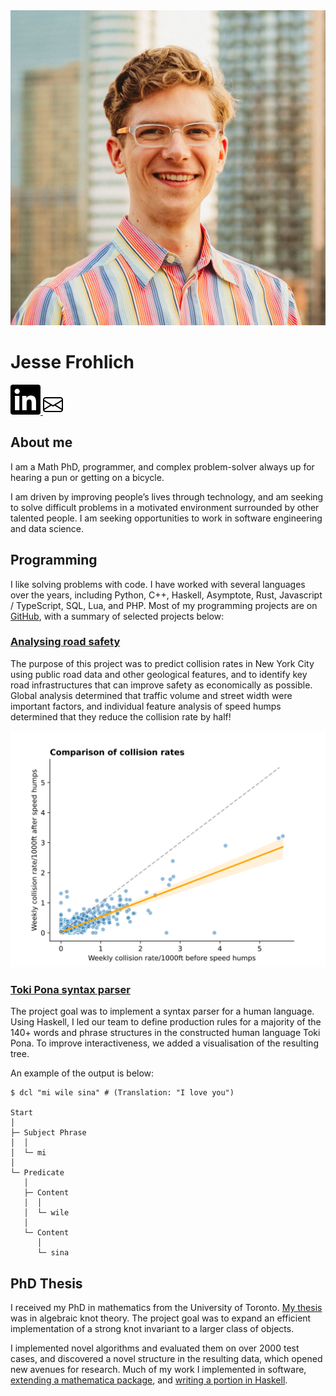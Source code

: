 <script type="text/javascript">
  window.addEventListener("load", (event) => {
    document.getElementById("email").href =
      "mailto:jesse.noreply.frohlich@noreply.gmail.com".replaceAll(
        "noreply.",
        "",
      );
  });
</script>
<img src="profile.jpg" class="profile-picture" />

# Jesse Frohlich

<div class="icons">
  <a
    href="https://www.linkedin.com/in/jesse-frohlich"
    target="_blank"
    rel="noopener noreferrer"
  >
    <img src="/header/images/linkedin.svg" alt="LinkedIn" />
  </a>
  <a href="hidden" id="email" target="_blank" rel="noopener noreferrer">
    <img src="/header/images/envelope.svg" alt="Email" />
  </a>
</div>

## About me

I am a Math PhD, programmer, and complex problem-solver always up for hearing a
pun or getting on a bicycle.

I am driven by improving people’s lives through technology, and am seeking to
solve difficult problems in a motivated environment surrounded by other talented
people. I am seeking opportunities to work in software engineering and data
science.

## Programming

I like solving problems with code. I have worked with several languages over the
years, including Python, C&NoBreak;+&NoBreak;+, Haskell, Asymptote, Rust,
Javascript / TypeScript, SQL, Lua, and PHP. Most of my programming projects are
on [GitHub](https://github.com/phro), with a summary of selected projects below:

### [Analysing road safety](https://www.erdosinstitute.org/project-database/spring-2024/data-science-boot-camp/analysing-road-safety)

The purpose of this project was to predict collision rates in New York City
using public road data and other geological features, and to identify key road
infrastructures that can improve safety as economically as possible. Global
analysis determined that traffic volume and street width were important factors,
and individual feature analysis of speed humps determined that they reduce the
collision rate by half!

![Speed humps analysis](speed_humps.svg)

### [Toki Pona syntax parser](https://github.com/phro/dcl)

The project goal was to implement a syntax parser for a human language. Using
Haskell, I led our team to define production rules for a majority of the 140+
words and phrase structures in the constructed human language Toki Pona. To
improve interactiveness, we added a visualisation of the resulting tree.

An example of the output is below:

```
$ dcl "mi wile sina" # (Translation: "I love you")

Start
│
├─ Subject Phrase
│  │
│  └─ mi
│
└─ Predicate
   │
   ├─ Content
   │  │
   │  └─ wile
   │
   └─ Content
      │
      └─ sina
```

## PhD Thesis

I received my PhD in mathematics from the University of Toronto.
[My thesis](https://github.com/phro/thesis/releases/download/v1.0.0/thesis-electronic-v1_0_0.pdf)
was in algebraic knot theory. The project goal was to expand an efficient
implementation of a strong knot invariant to a larger class of objects.

I implemented novel algorithms and evaluated them on over 2000 test cases, and
discovered a novel structure in the resulting data, which opened new avenues for
research. Much of my work I implemented in software,
[extending a mathematica package](https://github.com/phro/GDO/https://github.com/phro/GDO/https://github.com/phro/GDO/),
and [writing a portion in Haskell](https://github.com/phro/KnotTheory).
